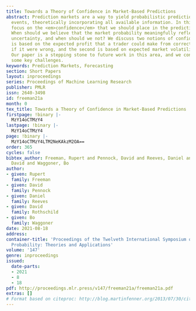 ```yaml
---
title: Towards a Theory of Confidence in Market-Based Predictions
abstract: Prediction markets are a way to yield probabilistic predictions about future
  events, theoretically incorporating all available information. In this paper, we
  focus on the <em>confidence</em> that we should place in the prediction of a market.
  When should we believe that the market probability meaningfully reflects underlying
  uncertainty, and when should we not? We discuss two notions of confidence. The first
  is based on the expected profit that a trader could make from correcting the market
  if it were wrong, and the second is based on expected market volatility in the future.
  Our paper is a stepping stone to future work in this area, and we conclude by discussing
  some key challenges.
keywords: Prediction Markets, Forecasting
section: Short Papers
layout: inproceedings
series: Proceedings of Machine Learning Research
publisher: PMLR
issn: 2640-3498
id: freeman21a
month: 0
tex_title: Towards a Theory of Confidence in Market-Based Predictions
firstpage: !binary |-
  MzY14oCTMzY4
lastpage: !binary |-
  MzY14oCTMzY4
page: !binary |-
  MzY14oCTMzY4LTM2NeKAkzM2OA==
order: 365
cycles: false
bibtex_author: Freeman, Rupert and Pennock, David and Reeves, Daniel and Rothschild,
  David and Waggoner, Bo
author:
- given: Rupert
  family: Freeman
- given: David
  family: Pennock
- given: Daniel
  family: Reeves
- given: David
  family: Rothschild
- given: Bo
  family: Waggoner
date: 2021-08-18
address:
container-title: 'Proceedings of the Twelveth International Symposium on Imprecise
  Probability: Theories and Applications'
volume: '147'
genre: inproceedings
issued:
  date-parts:
  - 2021
  - 8
  - 18
pdf: http://proceedings.mlr.press/v147/freeman21a/freeman21a.pdf
extras: []
# Format based on citeproc: http://blog.martinfenner.org/2013/07/30/citeproc-yaml-for-bibliographies/
---
```

